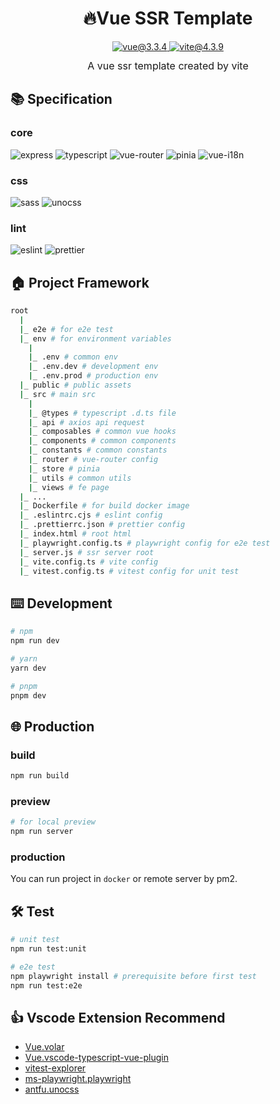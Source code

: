 <h1 align="center">
  🔥Vue SSR Template
</h1>

<div align="center">
  <div>
    <a href="https://vuejs.org/">
      <img src="https://img.shields.io/static/v1?label=vue&message=v3.3.4&color=rgb(66 184 131)" alt="vue@3.3.4" />
    </a>
    <a href="https://vitejs.dev/">
      <img src="https://img.shields.io/static/v1?label=vite&message=v4.3.9&color=rgb(100 108 255)" alt="vite@4.3.9" />
    </a>
  </div>
   <div style="font-size: 16px; margin-top: 12px">A vue ssr template created by vite</div>
</div>

## 📚 Specification

### core

![express](https://img.shields.io/static/v1?label=express&message=v4.18.2)
![typescript](https://img.shields.io/static/v1?label=typescript&message=v5.0.4&color=blue)
![vue-router](https://img.shields.io/static/v1?label=vue-router&message=v4.2.2&color=green)
![pinia](<https://img.shields.io/static/v1?label=pinia&message=v2.1.3&color=rgb(255,216,89)>)
![vue-i18n](<https://img.shields.io/static/v1?label=vue-i18n&message=v9.4.1&color=rgb(62,175,124)>)

### css

![sass](<https://img.shields.io/static/v1?label=sass&message=v1.68.0&color=rgb(204,10,153)>)
![unocss](https://img.shields.io/static/v1?label=unocss&message=v0.56.4)

### lint

![eslint](<https://img.shields.io/static/v1?label=eslint&message=v8.39.0&color=rgb(183,183,255)>)
![prettier](<https://img.shields.io/static/v1?label=prettier&message=v2.8.8&color=rgb(248,188,69)>)

## 🏠 Project Framework

```sh
root
  |
  |_ e2e # for e2e test
  |_ env # for environment variables
    |
    |_ .env # common env
    |_ .env.dev # development env
    |_ .env.prod # production env
  |_ public # public assets
  |_ src # main src
    |
    |_ @types # typescript .d.ts file
    |_ api # axios api request
    |_ composables # common vue hooks
    |_ components # common components
    |_ constants # common constants
    |_ router # vue-router config
    |_ store # pinia
    |_ utils # common utils
    |_ views # fe page
  |_ ...
  |_ Dockerfile # for build docker image
  |_ .eslintrc.cjs # eslint config
  |_ .prettierrc.json # prettier config
  |_ index.html # root html
  |_ playwright.config.ts # playwright config for e2e test
  |_ server.js # ssr server root
  |_ vite.config.ts # vite config
  |_ vitest.config.ts # vitest config for unit test
```

## ⌨️ Development

```sh
# npm
npm run dev

# yarn
yarn dev

# pnpm
pnpm dev
```

## 🌐 Production

### build

```sh
npm run build
```

### preview

```sh
# for local preview
npm run server
```

### production

You can run project in `docker` or remote server by pm2.

## 🛠️ Test

```sh
# unit test
npm run test:unit

# e2e test
npm playwright install # prerequisite before first test
npm run test:e2e
```

## 👍 Vscode Extension Recommend

- [Vue.volar](https://marketplace.visualstudio.com/items?itemName=Vue.volar)
- [Vue.vscode-typescript-vue-plugin](https://marketplace.visualstudio.com/items?itemName=Vue.vscode-typescript-vue-plugin)
- [vitest-explorer](https://marketplace.visualstudio.com/items?itemName=ZixuanChen.vitest-explorer)
- [ms-playwright.playwright](https://marketplace.visualstudio.com/items?itemName=ms-playwright.playwright)
- [antfu.unocss](https://marketplace.visualstudio.com/items?itemName=antfu.unocss)
